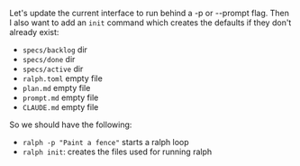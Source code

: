 Let's update the current interface to run behind a -p or --prompt flag.
Then I also want to add an `init` command which creates the defaults if they don't already exist:

- `specs/backlog` dir
- `specs/done` dir
- `specs/active` dir
- `ralph.toml` empty file
- `plan.md` empty file
- `prompt.md` empty file
- `CLAUDE.md` empty file

So we should have the following:

- `ralph -p "Paint a fence"` starts a ralph loop
- `ralph init`: creates the files used for running ralph
